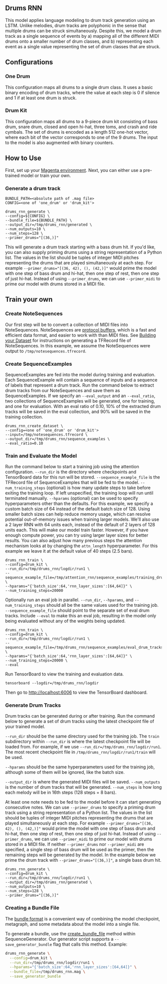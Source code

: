 ## Drums RNN

This model applies language modeling to drum track generation using an LSTM. Unlike melodies, drum tracks are polyphonic in the sense that multiple drums can be struck simultaneously. Despite this, we model a drum track as a single sequence of events by a) mapping all of the different MIDI drums onto a smaller number of drum classes, and b) representing each event as a single value representing the set of drum classes that are struck.

## Configurations

### One Drum

This configuration maps all drums to a single drum class. It uses a basic binary encoding of drum tracks, where the value at each step is 0 if silence and 1 if at least one drum is struck.

### Drum Kit

This configuration maps all drums to a 9-piece drum kit consisting of bass drum, snare drum, closed and open hi-hat, three toms, and crash and ride cymbals. The set of drums is encoded as a length 512 one-hot vector, where each bit of the vector corresponds to one of the 9 drums. The input to the model is also augmented with binary counters.

## How to Use

First, set up your [Magenta environment](/README.md). Next, you can either use a pre-trained model or train your own.

### Generate a drum track

```
BUNDLE_PATH=<absolute path of .mag file>
CONFIG=<one of 'one_drum' or 'drum_kit'>

drums_rnn_generate \
--config=${CONFIG} \
--bundle_file=${BUNDLE_PATH} \
--output_dir=/tmp/drums_rnn/generated \
--num_outputs=10 \
--num_steps=128 \
--primer_drums="[(36,)]"
```

This will generate a drum track starting with a bass drum hit. If you'd like, you can also supply priming drums using a string representation of a Python list. The values in the list should be tuples of integer MIDI pitches representing the drums that are played simultaneously at each step. For example `--primer_drums="[(36, 42), (), (42,)]"` would prime the model with one step of bass drum and hi-hat, then one step of rest, then one step of just hi-hat. Instead of using `--primer_drums`, we can use `--primer_midi` to prime our model with drums stored in a MIDI file.

## Train your own

### Create NoteSequences

Our first step will be to convert a collection of MIDI files into NoteSequences. NoteSequences are [protocol buffers](https://developers.google.com/protocol-buffers/), which is a fast and efficient data format, and easier to work with than MIDI files. See [Building your Dataset](/magenta/scripts/README.md) for instructions on generating a TFRecord file of NoteSequences. In this example, we assume the NoteSequences were output to ```/tmp/notesequences.tfrecord```.

### Create SequenceExamples

SequenceExamples are fed into the model during training and evaluation. Each SequenceExample will contain a sequence of inputs and a sequence of labels that represent a drum track. Run the command below to extract drum tracks from our NoteSequences and save them as SequenceExamples. If we specify an `--eval_output` and an `--eval_ratio`, two collections of SequenceExamples will be generated, one for training, and one for evaluation. With an eval ratio of 0.10, 10% of the extracted drum tracks will be saved in the eval collection, and 90% will be saved in the training collection.

```
drums_rnn_create_dataset \
--config=<one of 'one_drum' or 'drum_kit'>
--input=/tmp/notesequences.tfrecord \
--output_dir=/tmp/drums_rnn/sequence_examples \
--eval_ratio=0.10
```

### Train and Evaluate the Model

Run the command below to start a training job using the attention configuration. `--run_dir` is the directory where checkpoints and TensorBoard data for this run will be stored. `--sequence_example_file` is the TFRecord file of SequenceExamples that will be fed to the model. `--num_training_steps` (optional) is how many update steps to take before exiting the training loop. If left unspecified, the training loop will run until terminated manually. `--hparams` (optional) can be used to specify hyperparameters other than the defaults. For this example, we specify a custom batch size of 64 instead of the default batch size of 128. Using smaller batch sizes can help reduce memory usage, which can resolve potential out-of-memory issues when training larger models. We'll also use a 2 layer RNN with 64 units each, instead of the default of 2 layers of 128 units each. This will make our model train faster. However, if you have enough compute power, you can try using larger layer sizes for better results. You can also adjust how many previous steps the attention mechanism looks at by changing the `attn_length` hyperparameter. For this example we leave it at the default value of 40 steps (2.5 bars).

```
drums_rnn_train \
--config=drum_kit \
--run_dir=/tmp/drums_rnn/logdir/run1 \
--sequence_example_file=/tmp/attention_rnn/sequence_examples/training_drum_tracks.tfrecord \
--hparams="{'batch_size':64,'rnn_layer_sizes':[64,64]}" \
--num_training_steps=20000
```

Optionally run an eval job in parallel. `--run_dir`, `--hparams`, and `--num_training_steps` should all be the same values used for the training job. `--sequence_example_file` should point to the separate set of eval drum tracks. Include `--eval` to make this an eval job, resulting in the model only being evaluated without any of the weights being updated.

```
drums_rnn_train \
--config=drum_kit \
--run_dir=/tmp/drums_rnn/logdir/run1 \
--sequence_example_file=/tmp/drums_rnn/sequence_examples/eval_drum_tracks.tfrecord \
--hparams="{'batch_size':64,'rnn_layer_sizes':[64,64]}" \
--num_training_steps=20000 \
--eval
```

Run TensorBoard to view the training and evaluation data.

```
tensorboard --logdir=/tmp/drums_rnn/logdir
```

Then go to [http://localhost:6006](http://localhost:6006) to view the TensorBoard dashboard.

### Generate Drum Tracks

Drum tracks can be generated during or after training. Run the command below to generate a set of drum tracks using the latest checkpoint file of your trained model.

`--run_dir` should be the same directory used for the training job. The `train` subdirectory within `--run_dir` is where the latest checkpoint file will be loaded from. For example, if we use `--run_dir=/tmp/drums_rnn/logdir/run1`. The most recent checkpoint file in `/tmp/drums_rnn/logdir/run1/train` will be used.

`--hparams` should be the same hyperparameters used for the training job, although some of them will be ignored, like the batch size.

`--output_dir` is where the generated MIDI files will be saved. `--num_outputs` is the number of drum tracks that will be generated. `--num_steps` is how long each melody will be in 16th steps (128 steps = 8 bars).

At least one note needs to be fed to the model before it can start generating consecutive notes. We can use `--primer_drums` to specify a priming drum track using a string representation of a Python list. The values in the list should be tuples of integer MIDI pitches representing the drums that are played simultaneously at each step. For example `--primer_drums="[(36, 42), (), (42,)]"` would prime the model with one step of bass drum and hi-hat, then one step of rest, then one step of just hi-hat. Instead of using `--primer_drums`, we can use `--primer_midi` to prime our model with drums stored in a MIDI file. If neither `--primer_drums` nor `--primer_midi` are specified, a single step of bass drum will be used as the primer, then the remaining steps will be generated by the model. In the example below we prime the drum track with `--primer_drums="[(36,)]"`, a single bass drum hit.


```
drums_rnn_generate \
--config=drum_kit \
--run_dir=/tmp/drums_rnn/logdir/run1 \
--output_dir=/tmp/drums_rnn/generated \
--num_outputs=10 \
--num_steps=128 \
--primer_drums="[(36,)]"
```

### Creating a Bundle File

The [bundle format](/magenta/protobuf/generator.proto)
is a convenient way of combining the model checkpoint, metagraph, and
some metadata about the model into a single file.

To generate a bundle, use the
[create_bundle_file](/magenta/music/sequence_generator.py)
method within SequenceGenerator. Our generator script
supports a ```--save_generator_bundle``` flag that calls this method. Example:

```sh
drums_rnn_generate \
  --config=drum_kit \
  --run_dir=/tmp/drums_rnn/logdir/run1 \
  --hparams="{'batch_size':64,'rnn_layer_sizes':[64,64]}" \
  --bundle_file=/tmp/drums_rnn.mag \
  --save_generator_bundle
```